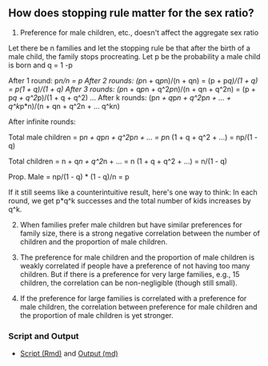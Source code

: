 ## How does stopping rule matter for the sex ratio?

1. Preference for male children, etc., doesn't affect the aggregate sex ratio

Let there be n families and let the stopping rule be that after the birth of a male child, the family stops procreating. Let p be the probability a male child is born and q = 1 -p

After 1 round:  p*n/n = p
After 2 rounds: (p*n + q*p*n)/(n + qn) = (p + p*q)/(1 + q) = p(1 + q)/(1 + q)
After 3 rounds: (p*n + q*p*n + q^2*p*n)/(n + qn + q^2n)
                = (p + p*q + q^2*p)/(1 + q + q^2)
                ...
After k rounds: (p*n + q*p*n + q^2*p*n + ... + q^k*p*n)/(n + qn + q^2n + ... q^kn)

After infinite rounds:  

Total male children = p*n + q*p*n + q^2*p*n + ...
                    = p*n (1 + q + q^2 + ...)
                    = np/(1 - q)

Total children = n + q*n + q^2*n + ...
               = n (1 + q + q^2 + ...) 
               = n/(1 - q)

Prop. Male     = np/(1 - q) * (1 - q)/n
               = p

If it still seems like a counterintuitive result, here's one way to think: In each round, we get p*q^k successes and the total number of kids increases by q^k.  

2. When families prefer male children but have similar preferences for family size, there is a strong negative correlation between the number of children and the proportion of male children.

3. The preference for male children and the proportion of male children is weakly correlated if people have a preference of not having too many children. But if there is a preference for very large families, e.g., 15 children, the correlation can be non-negligible (though still small). 

4. If the preference for large families is correlated with a preference for male children, the correlation between preference for male children and the proportion of male children is yet stronger.


### Script and Output

* [Script (Rmd)](prop_men.Rmd) and [Output (md)](prop_men.md)